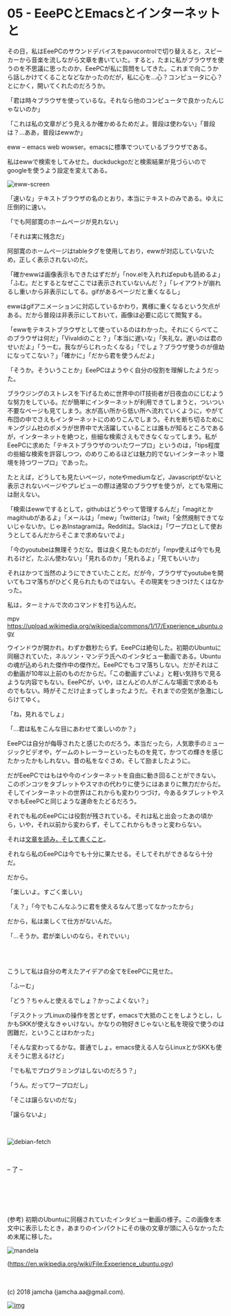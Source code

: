 # 05 - EeePCとEmacsとインターネットと

その日，私はEeePCのサウンドデバイスをpavucontrolで切り替えると，スピーカーから音楽を流しながら文章を書いていた。すると，たまに私がブラウザを使うのを不思議に思ったのか，EeePCが私に質問をしてきた。これまで向こうから話しかけてくることなどなかったのだが，私に心を…心？コンピュータに心？とにかく，開いてくれたのだろうか。  

「君は時々ブラウザを使っているな。それなら他のコンピュータで良かったんじゃないのか」  

「これは私の文章がどう見えるか確かめるためだよ。普段は使わない」「普段は？…ああ，普段はewwか」  

eww &#x2013; emacs web wowser。emacsに標準でついているブラウザである。  

私はewwで検索をしてみせた。duckduckgoだと検索結果が見づらいのでgoogleを使うよう設定を変えてある。  

![eww-screen](./gitbook/images/03.png)  

「速いな」テキストブラウザの名のとおり，本当にテキストのみである。ゆえに圧倒的に速い。  

「でも阿部寛のホームページが見れない」  

「それは実に残念だ」  

阿部寛のホームページはtableタグを使用しており，ewwが対応していないため，正しく表示されないのだ。  

「確かewwは画像表示もできたはずだが」「nov.elを入れればepubも読めるよ」「ふむ。だとするとなぜここでは表示されていないんだ？」「レイアウトが崩れるし重いから非表示にしてる。gifがあるページだと重くなるし」  

ewwはgifアニメーションに対応しているかわり，異様に重くなるという欠点がある。だから普段は非表示にしておいて，画像は必要に応じて閲覧する。  

「ewwをテキストブラウザとして使っているのはわかった。それにくらべてこのブラウザは何だ」「Vivaldiのこと？」「本当に遅いな」「失礼な。遅いのは君のせいだよ」「うーむ。我ながらじれったくなる」「でしょ？ブラウザ使うのが億劫になってこない？」「確かに」「だから君を使うんだよ」  

「そうか。そういうことか」EeePCはようやく自分の役割を理解したようだった。  

ブラウジングのストレスを下げるために世界中のIT技術者が日夜血のにじむような努力をしている。だが簡単にインターネットが利用できてしまうと，ついつい不要なページも見てしまう。水が高い所から低い所へ流れていくように，やがて布団の中でさえもインターネットにのめりこんでしまう。それを断ち切るためにキングジム社のポメラが世界中で大活躍していることは誰もが知るところであるが，インターネットを絶つと，些細な検索さえもできなくなってしまう。私がEeePCに求めた「テキストブラウザのついたワープロ」というのは，「tips程度の些細な検索を許容しつつ，のめりこめるほどは魅力的でないインターネット環境を持つワープロ」であった。  

たとえば，どうしても見たいページ，noteやmediumなど，Javascriptがないと表示されないページやプレビューの際は通常のブラウザを使うが，とても常用には耐えない。  

「検索はewwでするとして，githubはどうやって管理するんだ」「magitとかmagithubがあるよ」「メールは」「mew」「twitterは」「twit」「全然規制できてないじゃないか。じゃあInstagramは。Redditは。Slackは」「ワープロとして使おうとしてるんだからそこまで求めないでよ」  

「今のyoutubeは無理そうだな。昔は良く見たものだが」「mpv使えば今でも見れるけど，たぶん使わない」「見れるのか」「見れるよ」「見てもいいか」  

それはかつて当然のようにできていたことだ。だが今，ブラウザでyoutubeを開いてもコマ落ちがひどく見られたものではない。その現実をつきつけたくはなかった。  

私は，ターミナルで次のコマンドを打ち込んだ。  

mpv <https://upload.wikimedia.org/wikipedia/commons/1/17/Experience_ubuntu.ogv>  

ウインドウが開かれ，わずか数秒たらず。EeePCは絶句した。初期のUbuntuに同梱されていた，ネルソン・マンデラ氏へのインタビュー動画である。Ubuntuの魂が込められた傑作中の傑作だ。EeePCでもコマ落ちしない。だがそれはこの動画が10年以上前のものだからだ。「この動画すごいよ」と軽い気持ちで見るような内容でもない。EeePCが，いや，ほとんどの人がこんな場面で求めるものでもない。時がそこだけ止まってしまったようだ。それまでの空気が急激にしらけてゆく。  

「ね，見れるでしょ」  

「…君は私をこんな目にあわせて楽しいのか？」  

EeePCは自分が侮辱されたと感じたのだろう。本当だったら，人気歌手のミュージックビデオや，ゲームのトレーラーといったものを見て，かつての輝きを感じたかったかもしれない。昔の私をなぐさめ，そして励ましたように。  

だがEeePCではもはや今のインターネットを自由に動き回ることができない。このポンコツをタブレットやスマホの代わりに使うにはあまりに無力だからだ。そしてインターネットの世界はこれからも変わりつづけ，今あるタブレットやスマホもEeePCと同じような運命をたどるだろう。  

それでも私のEeePCには役割が残されている。それは私と出会ったあの頃から，いや，それ以前から変わらず，そしてこれからもきっと変わらない。  

それは[文章を読み，そして書くこと](https://www.youtube.com/watch?v%3DVADudzQGvU8&feature%3Dyoutu.be&t%3D24m)。  

それなら私のEeePCは今でも十分に果たせる。そしてそれができるなら十分だ。  

だから。  

「楽しいよ。すごく楽しい」  

「え？」「今でもこんなふうに君を使えるなんて思ってなかったから」  

だから，私は楽しくて仕方がないんだ。  

「…そうか。君が楽しいのなら，それでいい」  

<br>  
<br>  

こうして私は自分の考えたアイデアの全てをEeePCに見せた。  

「ふーむ」  

「どう？ちゃんと使えるでしょ？かっこよくない？」  

「デスクトップLinuxの操作を苦とせず，emacsで大抵のことをしようとし，しかもSKKが使えなきゃいけない。かなりの物好きじゃないと私を現役で使うのは困難だ，ということはわかった」  

「そんな変わってるかな。普通でしょ。emacs使える人ならLinuxとかSKKも使えそうに思えるけど」  

「でも私でプログラミングはしないのだろう？」  

「うん。だってワープロだし」  

「そこは譲らないのだな」  

「譲らないよ」  

<br>  

![debian-fetch](./gitbook/images/04.png)  

<br>  

&#x2013; 了 &#x2013;  

<br>  
<br>  
<br>  
<br>  

(参考) 初期のUbuntuに同梱されていたインタビュー動画の様子。この画像を本文中に表示したとき，あまりのインパクトにその後の文章が頭に入らなかったため末尾に移した。  

![mandela](./gitbook/images/mandela.png)  

(<https://en.wikipedia.org/wiki/File:Experience_ubuntu.ogv>)  

<br>  
<br>  
(c) 2018 jamcha (jamcha.aa@gmail.com).  

[![img](http://i.creativecommons.org/l/by-sa/4.0/88x31.png)](http://creativecommons.org/licenses/by-sa/4.0/deed)